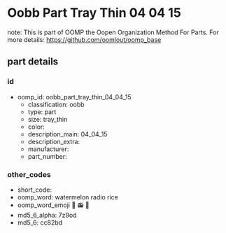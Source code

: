 # Oobb Part Tray Thin 04 04 15  

note: This is part of OOMP the Oopen Organization Method For Parts. For more details: https://github.com/oomlout/oomp_base

##  part details





### id
* oomp_id: oobb_part_tray_thin_04_04_15
  * classification: oobb
  * type: part
  * size: tray_thin
  * color: 
  * description_main: 04_04_15
  * description_extra: 
  * manufacturer: 
  * part_number: 

### other_codes
* short_code: 
* oomp_word: watermelon radio rice
* oomp_word_emoji :watermelon: :radio: :rice:
* md5_6_alpha: 7z9od
* md5_6: cc82bd
